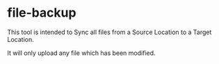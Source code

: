# file-backup

This tool is intended to Sync all files from a Source Location to a Target Location.

It will only upload any file which has been modified.

